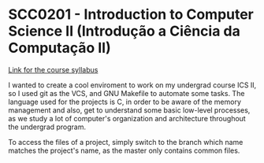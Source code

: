 # SCC0201 - Introduction to Computer Science II (Introdução a Ciência da Computação II)

[Link for the course syllabus](https://uspdigital.usp.br/jupiterweb/obterDisciplina?sgldis=SCC0201&nomdis=)

I wanted to create a cool enviroment to work on my undergrad course ICS II,
so I used git as the VCS, and GNU Makefile to automate some tasks.
The language used for the projects is C, in order to be aware of the memory
management and also, get to understand some basic low-level processes, as we study
a lot of computer's organization and architecture throughout the undergrad program. 

To access the files of a project, simply switch to the branch which name matches
the project's name, as the master only contains common files.
